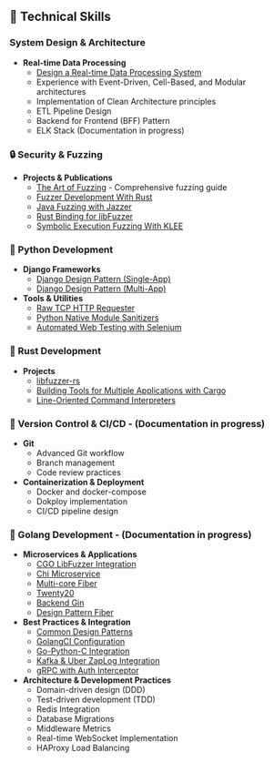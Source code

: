## 🔧 Technical Skills

### System Design & Architecture
- **Real-time Data Processing**
  - [Design a Real-time Data Processing System](https://dev.to/raminfp/design-a-real-time-data-processing-2j8d)
  - Experience with Event-Driven, Cell-Based, and Modular architectures
  - Implementation of Clean Architecture principles
  - ETL Pipeline Design
  - Backend for Frontend (BFF) Pattern
  - ELK Stack (Documentation in progress)

### 🔒 Security & Fuzzing
- **Projects & Publications**
  - [The Art of Fuzzing](https://github.com/raminfp/the-art-of-fuzzing) - Comprehensive fuzzing guide
  - [Fuzzer Development With Rust](https://dev.to/raminfp/fuzzer-development-with-rust-2eh4)
  - [Java Fuzzing with Jazzer](https://dev.to/raminfp/how-to-fuzz-java-code-with-jazzar-2kgi)
  - [Rust Binding for libFuzzer](https://dev.to/raminfp/how-to-rust-binding-for-libfuzzer-4991)
  - [Symbolic Execution Fuzzing With KLEE](https://dev.to/raminfp/symbolic-execution-fuzzing-with-klee-41lo)

### 🐍 Python Development
- **Django Frameworks**
  - [Django Design Pattern (Single-App)](https://github.com/raminfp/django_design_pattern)
  - [Django Design Pattern (Multi-App)](https://github.com/raminfp/django_design_pattern_multi_app)
- **Tools & Utilities**
  - [Raw TCP HTTP Requester](https://github.com/raminfp/raw-tcp-http-requester)
  - [Python Native Module Sanitizers](https://github.com/raminfp/sanitizers_python_native_module)
  - [Automated Web Testing with Selenium](https://github.com/raminfp/auto_web_testing_python_selenium)

### 🦀 Rust Development
- **Projects**
  - [libfuzzer-rs](https://github.com/raminfp/libfuzzer-rs)
  - [Building Tools for Multiple Applications with Cargo](https://dev.to/raminfp/how-to-write-your-building-tools-for-multiple-applications-with-cargo-44o9)
  - [Line-Oriented Command Interpreters](https://dev.to/raminfp/a-small-library-for-writing-line-oriented-command-interpreters-in-the-rust-4phl)

### 🔄 Version Control & CI/CD - (Documentation in progress)
- **Git**
  - Advanced Git workflow
  - Branch management 
  - Code review practices
- **Containerization & Deployment**
  - Docker and docker-compose 
  - Dokploy implementation
  - CI/CD pipeline design

### 👾 Golang Development - (Documentation in progress)
- **Microservices & Applications**
  - [CGO LibFuzzer Integration](https://github.com/raminfp/cgo-libfuzzer)
  - [Chi Microservice](https://github.com/raminfp/chi_microservice)
  - [Multi-core Fiber](https://github.com/raminfp/multi-core-fiber)
  - [Twenty20](https://github.com/raminfp/twenty20)
  - [Backend Gin](https://github.com/raminfp/backend_gin)
  - [Design Pattern Fiber](TODO)
- **Best Practices & Integration** 
  - [Common Design Patterns](TODO)
  - [GolangCI Configuration]()
  - [Go-Python-C Integration](https://github.com/raminfp/go-python-c-integration)
  - [Kafka & Uber ZapLog Integration](TODO)
  - [gRPC with Auth Interceptor](TODO)
- **Architecture & Development Practices**
  - Domain-driven design (DDD)
  - Test-driven development (TDD)
  - Redis Integration
  - Database Migrations
  - Middleware Metrics
  - Real-time WebSocket Implementation
  - HAProxy Load Balancing

